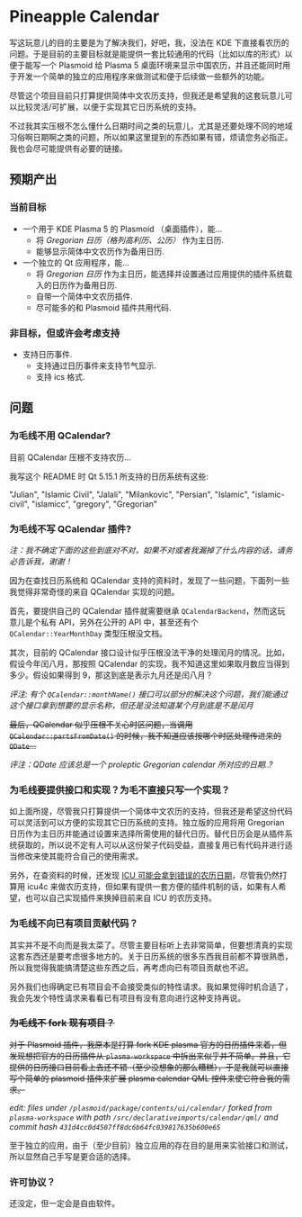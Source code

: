# Pineapple Calendar

写这玩意儿的目的主要是为了解决我们，好吧，我，没法在 KDE 下直接看农历的问题。于是目前的主要目标就是能提供一套比较通用的代码（比如以库的形式）以便于能写一个 Plasmoid 给 Plasma 5 桌面环境来显示中国农历，并且还能同时用于开发一个简单的独立的应用程序来做测试和便于后续做一些额外的功能。

尽管这个项目目前只打算提供简体中文农历支持，但我还是希望我的这套玩意儿可以比较灵活/可扩展，以便于实现其它日历系统的支持。

不过我其实压根不怎么懂什么日期时间之类的玩意儿，尤其是还要处理不同的地域习俗啊日期啊之类的问题，所以如果这里提到的东西如果有错，烦请您务必指正。我也会尽可能提供有必要的链接。

## 预期产出

### 当前目标

 - 一个用于 KDE Plasma 5 的 Plasmoid （桌面插件），能...
   - 将 *Gregorian 日历（格列高利历、公历）* 作为主日历.
   - 能够显示简体中文农历作为备用日历.
 - 一个独立的 Qt 应用程序，能...
   - 将 *Gregorian 日历* 作为主日历，能选择并设置通过应用提供的插件系统载入的日历作为备用日历.
   - 自带一个简体中文农历插件.
   - 尽可能多的和 Plasmoid 插件共用代码.

### 非目标，但或许会考虑支持

 - 支持日历事件.
   - 支持通过日历事件来支持节气显示.
   - 支持 ics 格式.

## 问题

### 为毛线不用 QCalendar?

目前 QCalendar 压根不支持农历...

我写这个 README 时 Qt 5.15.1 所支持的日历系统有这些:

"Julian", "Islamic Civil", "Jalali", "Milankovic", "Persian", "Islamic", "islamic-civil", "islamicc", "gregory", "Gregorian"

### 为毛线不写 QCalendar 插件?

*注：我不确定下面的这些到底对不对，如果不对或者我漏掉了什么内容的话，请务必告诉我，谢谢！*

因为在查找日历系统和 QCalendar 支持的资料时，发现了一些问题，下面列一些我觉得非常奇怪的来自 QCalendar 实现的问题。

首先，要提供自己的 QCalendar 插件就需要继承 `QCalendarBackend`，然而这玩意儿是个私有 API，另外在公开的 API 中，甚至还有个 `QCalendar::YearMonthDay` 类型压根没文档。

其次，目前的 QCalendar 接口设计似乎压根没法干净的处理闰月的情况。比如，假设今年闰八月，那按照 QCalendar 的实现，我不知道这里如果取月数应当得到多少。假设如果得到 9，那这到底是表示九月还是闰八月？

*评注: 有个 `QCalendar::monthName()` 接口可以部分的解决这个问题，我们能通过这个接口拿到想要的显示名称，但还是没法知道某个月到底是不是闰月*

~~最后，QCalendar 似乎压根不关心时区问题，当调用 `QCalendar::partsFromDate()` 的时候，我不知道应该按哪个时区处理传进来的 `QDate`...~~

*评注：QDate 应该总是一个 proleptic Gregorian calendar 所对应的日期..?*

### 为毛线要提供接口和实现？为毛不直接只写一个实现？

如上面所提，尽管我只打算提供一个简体中文农历的支持，但我还是希望这份代码可以灵活到可以方便的实现其它日历系统的支持。独立版的应用将用 Gregorian 日历作为主日历并能通过设置来选择所需使用的替代日历。替代日历会是从插件系统获取的，所以说不定有人可以从这份架子代码受益，直接复用已有代码并进行适当修改来使其能符合自己的使用需求。

另外，在查资料的时候，还发现 [ICU 可能会拿到错误的农历日期](https://www.v2ex.com/t/505601)，尽管我仍然打算用 icu4c 来做农历支持，但如果有提供一套方便的插件机制的话，如果有人希望，也可以自己实现插件来换掉目前来自 ICU 的农历支持。

### 为毛线不向已有项目贡献代码？

其实并不是不向而是我太菜了。尽管主要目标听上去非常简单，但要想清真的实现这套东西还是要考虑很多地方的。关于日历系统的很多东西我目前都不算很熟悉，所以我觉得我能搞清楚这些东西之后，再考虑向已有项目贡献也不迟。

另外我们也得确定已有项目会不会接受类似的特性请求。我如果觉得时机合适了，我会先发个特性请求来看看已有项目有没有意向进行这种支持再说。

### ~~为毛线不 fork 现有项目？~~

~~对于 Plasmoid 插件，我原本是打算 fork KDE plasma 官方的日历插件来着，但发现想把官方的日历插件从 `plasma-workspace` 中拆出来似乎并不简单。并且，它提供的日历接口目前看上去还不错（至少没想象的那么糟糕），于是我就可以直接写个简单的 plasmoid 插件来扩展 plasma calendar QML 控件来使它符合我的需求。~~

*edit: files under `/plasmoid/package/contents/ui/calendar/` forked from `plasma-workspace` with path `/src/declarativeimports/calendar/qml/` and commit hash `431d4cc0d4507ff8dc6b64fc039817635b600e65`*

至于独立的应用，由于（至少目前）独立应用的存在目的是用来实验接口和测试，所以显然自己手写是更合适的选择。

### 许可协议？

还没定，但一定会是自由软件。
